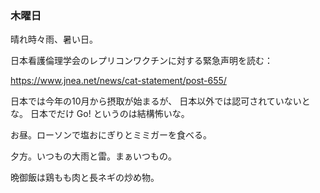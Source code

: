 ### 木曜日

晴れ時々雨、暑い日。

日本看護倫理学会のレプリコンワクチンに対する緊急声明を読む：

https://www.jnea.net/news/cat-statement/post-655/

日本では今年の10月から摂取が始まるが、
日本以外では認可されていないとな。
日本でだけ Go! というのは結構怖いな。

お昼。ローソンで塩おにぎりとミミガーを食べる。

夕方。いつもの大雨と雷。まぁいつもの。

晩御飯は鶏もも肉と長ネギの炒め物。